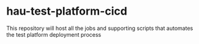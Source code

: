# hau-test-platform-cicd
This repository will host all the jobs and supporting scripts that automates the test platform deployment process
